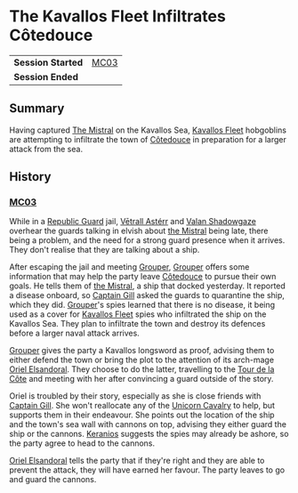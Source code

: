 # The Kavallos Fleet Infiltrates Côtedouce

|||
| --- | --- |
| **Session Started** | [MC03](../sessions/MC03.md) | storyline.2
| **Session Ended** | |

## Summary

Having captured [The Mistral](../places/ships/the-mistral.md) on the Kavallos Sea, [Kavallos Fleet](../civilisations/kavallos-fleet/kavallos-fleet.md) hobgoblins are attempting to infiltrate the town of [Côtedouce](../places/towns/cotedouce.md) in preparation for a larger attack from the sea.

## History

### [MC03](../sessions/MC03.md)

While in a [Republic Guard](../organisations/guards/republic-guard.md) jail, [Vētrall Astérr](../characters/vetrall-asterr.md) and [Valan Shadowgaze](../characters/valan-shadowgaze.md) overhear the guards talking in elvish about [the Mistral](../places/ships/the-mistral.md) being late, there being a problem, and the need for a strong guard presence when it arrives. They don't realise that they are talking about a ship.

After escaping the jail and meeting [Grouper](../characters/grouper.md), [Grouper](../characters/grouper.md) offers some information that may help the party leave [Côtedouce](../places/towns/cotedouce.md) to pursue their own goals. He tells them of [the Mistral](../places/ships/the-mistral.md), a ship that docked yesterday. It reported a disease onboard, so [Captain Gill](../characters/clef-gill.md) asked the guards to quarantine the ship, which they did. [Grouper](../characters/grouper.md)'s spies learned that there is no disease, it being used as a cover for [Kavallos Fleet](../civilisations/kavallos-fleet/kavallos-fleet.md) spies who infiltrated the ship on the Kavallos Sea. They plan to infiltrate the town and destroy its defences before a larger naval attack arrives.

[Grouper](../characters/grouper.md) gives the party a Kavallos longsword as proof, advising them to either defend the town or bring the plot to the attention of its arch-mage [Oriel Elsandoral](../characters/oriel-elsandoral.md). They choose to do the latter, travelling to the [Tour de la Côte](../places/buildings/government/tour-de-la-cote.md) and meeting with her after convincing a guard outside of the story.

Oriel is troubled by their story, especially as she is close friends with [Captain Gill](../characters/clef-gill.md). She won't reallocate any of the [Unicorn Cavalry](../organisations/guards/unicorn-cavalry.md) to help, but supports them in their endeavour. She points out the location of the ship and the town's sea wall with cannons on top, advising they either guard the ship or the cannons. [Keranios](../characters/keranios.md) suggests the spies may already be ashore, so the party agree to head to the cannons.

[Oriel Elsandoral](../characters/oriel-elsandoral.md) tells the party that if they're right and they are able to prevent the attack, they will have earned her favour. The party leaves to go and guard the cannons.
